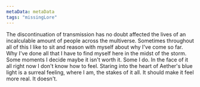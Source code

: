 ```yaml
---
metaData: metaData
tags: "missingLore"
---
```


The discontinuation of transmission has no doubt affected the lives of an incalculable amount of people across the multiverse. Sometimes throughout all of this I like to sit and reason with myself about why I've come so far. Why I've done all that I have to find myself here in the midst of the storm. Some moments I decide maybe it isn't worth it. Some I do. 
In the face of it all right now I don't know how to feel. 
Staring into the heart of Aether's blue light is a surreal feeling, where I am, the stakes of it all. It should make it feel more real. 
It doesn't.